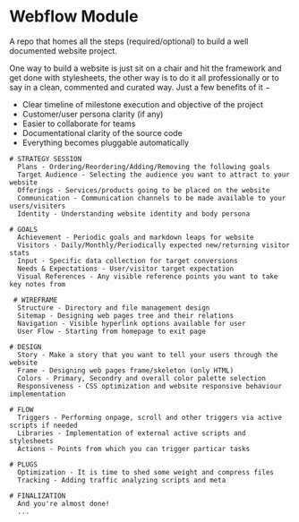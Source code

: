 # Webflow Module
A repo that homes all the steps (required/optional) to build a well documented website project.

One way to build a website is just sit on a chair and hit the framework and get done with stylesheets, the other way is to do it all professionally or to say in a clean, commented and curated way. Just a few benefits of it &minus;
- Clear timeline of milestone execution and objective of the project
- Customer/user persona clarity (if any)
- Easier to collaborate for teams
- Documentational clarity of the source code
- Everything becomes pluggable automatically

```
# STRATEGY SESSION
  Plans - Ordering/Reordering/Adding/Removing the following goals
  Target Audience - Selecting the audience you want to attract to your website
  Offerings - Services/products going to be placed on the website
  Communication - Communication channels to be made available to your users/visiters
  Identity - Understanding website identity and body persona
```
```
# GOALS
  Achievement - Periodic goals and markdown leaps for website
  Visitors - Daily/Monthly/Periodically expected new/returning visitor stats
  Input - Specific data collection for target conversions
  Needs & Expectations - User/visitor target expectation
  Visual References - Any visible reference points you want to take key notes from
```
```
 # WIREFRAME
  Structure - Directory and file management design
  Sitemap - Designing web pages tree and their relations
  Navigation - Visible hyperlink options available for user
  User Flow - Starting from homepage to exit page
```
```
# DESIGN
  Story - Make a story that you want to tell your users through the website
  Frame - Designing web pages frame/skeleton (only HTML)
  Colors - Primary, Secondry and overall color palette selection
  Responsiveness - CSS optimization and website responsive behaviour implementation
```
```
# FLOW
  Triggers - Performing onpage, scroll and other triggers via active scripts if needed
  Libraries - Implementation of external active scripts and stylesheets
  Actions - Points from which you can trigger particar tasks
```
```
# PLUGS
  Optimization - It is time to shed some weight and compress files
  Tracking - Adding traffic analyzing scripts and meta
```
```
# FINALIZATION
  And you're almost done!
  ...
```

